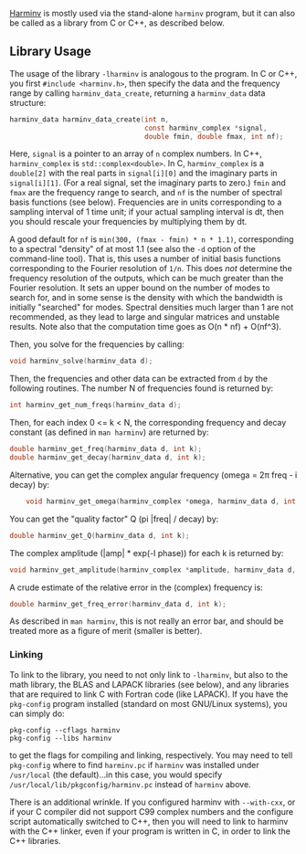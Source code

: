 [Harminv](../README.md) is mostly used via the stand-alone
`harminv` program, but it can also be called as a library
from C or C++, as described below.

## Library Usage

The usage of the library `-lharminv` is analogous to the program.  In C
or C++, you first `#include <harminv.h>`, then specify the data and the
frequency range by calling `harminv_data_create`, returning a
`harminv_data` data structure:
```c
harminv_data harminv_data_create(int n,
                                 const harminv_complex *signal,
                                 double fmin, double fmax, int nf);
```
Here, `signal` is a pointer to an array of `n` complex numbers.  In C++,
`harminv_complex` is `std::complex<double>`.  In C, `harminv_complex` is a
`double[2]` with the real parts in `signal[i][0]` and the imaginary parts
in `signal[i][1]`.  (For a real signal, set the imaginary parts to
zero.)  `fmin` and `fmax` are the frequency range to search, and `nf` is the
number of spectral basis functions (see below).  Frequencies are in
units corresponding to a sampling interval of 1 time unit; if your
actual sampling interval is dt, then you should rescale your
frequencies by multiplying them by dt.

A good default for `nf` is `min(300, (fmax - fmin) * n * 1.1)`,
corresponding to a spectral "density" of at most 1.1 (see also the `-d`
option of the command-line tool).  That is, this uses a number of
initial basis functions corresponding to the Fourier resolution of
`1/n`.  This does *not* determine the frequency resolution of the
outputs, which can be much greater than the Fourier resolution.  It
sets an upper bound on the number of modes to search for, and in some
sense is the density with which the bandwidth is initially "searched"
for modes.  Spectral densities much larger than 1 are not recommended,
as they lead to large and singular matrices and unstable results.
Note also that the computation time goes as O(n * nf) + O(nf^3).

Then, you solve for the frequencies by calling:
```c
void harminv_solve(harminv_data d);
```
Then, the frequencies and other data can be extracted from `d` by the
following routines.  The number N of frequencies found is returned by:
```c
int harminv_get_num_freqs(harminv_data d);
```
Then, for each index 0 <= k < N, the corresponding frequency and decay
constant (as defined in `man harminv`) are returned by:
```c
double harminv_get_freq(harminv_data d, int k);
double harminv_get_decay(harminv_data d, int k);
```
Alternative, you can get the complex angular frequency (omega =
2π freq - i decay) by:
```c
    void harminv_get_omega(harminv_complex *omega, harminv_data d, int k);
```
You can get the "quality factor" Q (pi |freq| / decay) by:
```c
double harminv_get_Q(harminv_data d, int k);
```
The complex amplitude (|amp| * exp(-I phase)) for each k is returned by:
```c
void harminv_get_amplitude(harminv_complex *amplitude, harminv_data d, int k);
```
A crude estimate of the relative error in the (complex) frequency is:
```c
double harminv_get_freq_error(harminv_data d, int k);
```
As described in `man harminv`, this is not really an error bar, and
should be treated more as a figure of merit (smaller is better).

### Linking

To link to the library, you need to not only link to `-lharminv`, but
also to the math library, the BLAS and LAPACK libraries (see below),
and any libraries that are required to link C with Fortran code (like
LAPACK).  If you have the `pkg-config` program installed (standard on most
GNU/Linux systems), you can simply do:
```
pkg-config --cflags harminv
pkg-config --libs harminv
```
to get the flags for compiling and linking, respectively.  You may
need to tell `pkg-config` where to find `harminv.pc` if `harminv` was
installed under `/usr/local` (the default)...in this case, you would
specify `/usr/local/lib/pkgconfig/harminv.pc` instead of `harminv`
above.

There is an additional wrinkle.  If you configured harminv with
`--with-cxx`, or if your C compiler did not support C99 complex numbers
and the configure script automatically switched to C++, then you will
need to link to harminv with the C++ linker, even if your program is
written in C, in order to link the C++ libraries.
